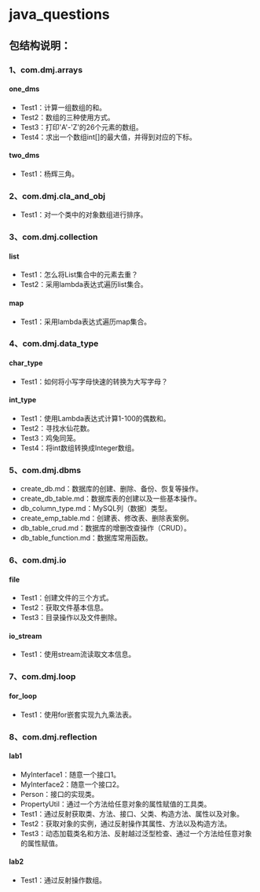 # java_questions

## 包结构说明：

### 1、com.dmj.arrays
#### one_dms
* Test1：计算一组数组的和。
* Test2：数组的三种使用方式。
* Test3：打印'A'-'Z'的26个元素的数组。
* Test4：求出一个数组int[]的最大值，并得到对应的下标。
#### two_dms
* Test1：杨辉三角。

### 2、com.dmj.cla_and_obj
* Test1：对一个类中的对象数组进行排序。

### 3、com.dmj.collection
#### list
* Test1：怎么将List集合中的元素去重？
* Test2：采用lambda表达式遍历list集合。
#### map
* Test1：采用lambda表达式遍历map集合。


### 4、com.dmj.data_type
#### char_type
* Test1：如何将小写字母快速的转换为大写字母？
#### int_type
* Test1：使用Lambda表达式计算1-100的偶数和。
* Test2：寻找水仙花数。
* Test3：鸡兔同笼。
* Test4：将int数组转换成Integer数组。

### 5、com.dmj.dbms
* create_db.md：数据库的创建、删除、备份、恢复等操作。
* create_db_table.md：数据库表的创建以及一些基本操作。
* db_column_type.md：MySQL列（数据）类型。
* create_emp_table.md：创建表、修改表、删除表案例。
* db_table_crud.md：数据库的增删改查操作（CRUD）。
* db_table_function.md：数据库常用函数。

### 6、com.dmj.io
#### file
* Test1：创建文件的三个方式。
* Test2：获取文件基本信息。
* Test3：目录操作以及文件删除。
#### io_stream
* Test1：使用stream流读取文本信息。

### 7、com.dmj.loop
#### for_loop
* Test1：使用for嵌套实现九九乘法表。

### 8、com.dmj.reflection
#### lab1
* MyInterface1：随意一个接口1。
* MyInterface2：随意一个接口2。
* Person：接口的实现类。
* PropertyUtil：通过一个方法给任意对象的属性赋值的工具类。
* Test1：通过反射获取类、方法、接口、父类、构造方法、属性以及对象。
* Test2：获取对象的实例，通过反射操作其属性、方法以及构造方法。
* Test3：动态加载类名和方法、反射越过泛型检查、通过一个方法给任意对象的属性赋值。

#### lab2
* Test1：通过反射操作数组。